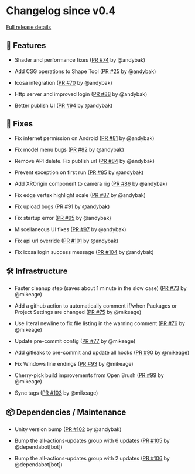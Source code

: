 # Changelog since v0.4

[Full release details](https://github.com/icosa-foundation/open-blocks/compare/v0.4...0f1019781a710a26cca8119772f0800dcd8dc0de)

## 🚀 Features

- Shader and performance fixes ([PR #74](https://github.com/icosa-foundation/open-blocks/pull/74) by @andybak)

- Add CSG operations to Shape Tool ([PR #25](https://github.com/icosa-foundation/open-blocks/pull/25) by @andybak)

- Icosa integration ([PR #70](https://github.com/icosa-foundation/open-blocks/pull/70) by @andybak)

- Http server and improved login ([PR #88](https://github.com/icosa-foundation/open-blocks/pull/88) by @andybak)

- Better publish UI ([PR #94](https://github.com/icosa-foundation/open-blocks/pull/94) by @andybak)


## 🐛 Fixes

- Fix internet permission on Android ([PR #81](https://github.com/icosa-foundation/open-blocks/pull/81) by @andybak)

- Fix model menu bugs ([PR #82](https://github.com/icosa-foundation/open-blocks/pull/82) by @andybak)

- Remove API delete. Fix publish url ([PR #84](https://github.com/icosa-foundation/open-blocks/pull/84) by @andybak)

- Prevent exception on first run ([PR #85](https://github.com/icosa-foundation/open-blocks/pull/85) by @andybak)

- Add XROrigin component to camera rig ([PR #86](https://github.com/icosa-foundation/open-blocks/pull/86) by @andybak)

- Fix edge vertex highlight scale ([PR #87](https://github.com/icosa-foundation/open-blocks/pull/87) by @andybak)

- Fix upload bugs ([PR #91](https://github.com/icosa-foundation/open-blocks/pull/91) by @andybak)

- Fix startup error ([PR #95](https://github.com/icosa-foundation/open-blocks/pull/95) by @andybak)

- Miscellaneous UI fixes ([PR #97](https://github.com/icosa-foundation/open-blocks/pull/97) by @andybak)

- Fix api url override ([PR #101](https://github.com/icosa-foundation/open-blocks/pull/101) by @andybak)

- Fix icosa login success message ([PR #104](https://github.com/icosa-foundation/open-blocks/pull/104) by @andybak)


## 🛠️ Infrastructure

- Faster cleanup step (saves about 1 minute in the slow case) ([PR #73](https://github.com/icosa-foundation/open-blocks/pull/73) by @mikeage)

- Add a github action to automatically comment if/when Packages or Project Settings are changed ([PR #75](https://github.com/icosa-foundation/open-blocks/pull/75) by @mikeage)

- Use literal newline to fix file listing in the warning comment  ([PR #76](https://github.com/icosa-foundation/open-blocks/pull/76) by @mikeage)

- Update pre-commit config ([PR #77](https://github.com/icosa-foundation/open-blocks/pull/77) by @mikeage)

- Add gitleaks to pre-commit and update all hooks ([PR #90](https://github.com/icosa-foundation/open-blocks/pull/90) by @mikeage)

- Fix Windows line endings ([PR #93](https://github.com/icosa-foundation/open-blocks/pull/93) by @mikeage)

- Cherry-pick build improvements from Open Brush ([PR #99](https://github.com/icosa-foundation/open-blocks/pull/99) by @mikeage)

- Sync tags ([PR #103](https://github.com/icosa-foundation/open-blocks/pull/103) by @mikeage)


## 📦 Dependencies / Maintenance

- Unity version bump ([PR #102](https://github.com/icosa-foundation/open-blocks/pull/102) by @andybak)

- Bump the all-actions-updates group with 6 updates ([PR #105](https://github.com/icosa-foundation/open-blocks/pull/105) by @dependabot[bot])

- Bump the all-actions-updates group with 2 updates ([PR #106](https://github.com/icosa-foundation/open-blocks/pull/106) by @dependabot[bot])





